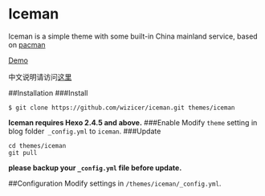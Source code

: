 # Iceman

Iceman is a simple theme with some built-in China mainland service, based on [pacman]

[Demo](http://icerdesign.com/)

中文说明请访问[这里](http://A-limon.github.io/pacman/hello/introducing-pacman-theme/)

##Installation
###Install
```
$ git clone https://github.com/wizicer/iceman.git themes/iceman
```
**Iceman requires Hexo 2.4.5 and above.** 
###Enable
Modify `theme` setting in blog folder` _config.yml` to `iceman`.
###Update
```
cd themes/iceman
git pull
```
**please backup your `_config.yml` file before update.** 

##Configuration
Modify settings in  `/themes/iceman/_config.yml`.

[pacman]: https://github.com/A-limon/pacman
